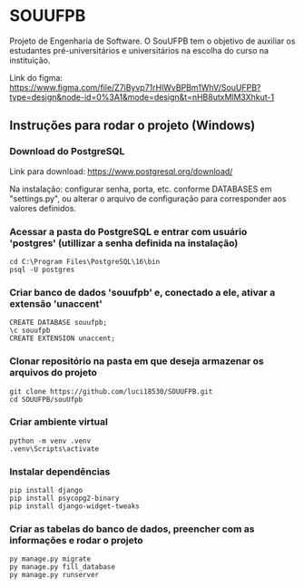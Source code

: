 # SOUUFPB
Projeto de Engenharia de Software. O SouUFPB tem o objetivo de auxiliar os estudantes pré-universitários e universitários na escolha do curso na instituição.

Link do figma: https://www.figma.com/file/Z7iByvp71rHlWvBPBm1WhV/SouUFPB?type=design&node-id=0%3A1&mode=design&t=nHB8utxMlM3Xhkut-1

## Instruções para rodar o projeto (Windows)

### Download do PostgreSQL
Link para download: https://www.postgresql.org/download/

Na instalação: configurar senha, porta, etc. conforme DATABASES em "settings.py", ou alterar o arquivo de configuração para corresponder aos valores definidos.

### Acessar a pasta do PostgreSQL e entrar com usuário 'postgres' (utillizar a senha definida na instalação)
```
cd C:\Program Files\PostgreSQL\16\bin 
psql -U postgres
```

### Criar banco de dados 'souufpb' e, conectado a ele, ativar a extensão 'unaccent'
```
CREATE DATABASE souufpb;
\c souufpb
CREATE EXTENSION unaccent;
```

### Clonar repositório na pasta em que deseja armazenar os arquivos do projeto
```
git clone https://github.com/luci18530/SOUUFPB.git
cd SOUUFPB/souUfpb
```

### Criar ambiente virtual
```
python -m venv .venv
.venv\Scripts\activate
```

### Instalar dependências
```
pip install django
pip install psycopg2-binary
pip install django-widget-tweaks
```

### Criar as tabelas do banco de dados, preencher com as informações e rodar o projeto
```
py manage.py migrate
py manage.py fill_database
py manage.py runserver
```

